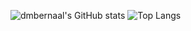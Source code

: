 ![dmbernaal's GitHub stats](https://github-readme-stats-self-tau.vercel.app/api?username=dmbernaal&count_private=true&show_icons=true&theme=dark)
![Top Langs](https://github-readme-stats-self-tau.vercel.app/api/top-langs/?username=dmbernaal&count_private=true&hide=jupyter%20notebook&langs_count=10)
